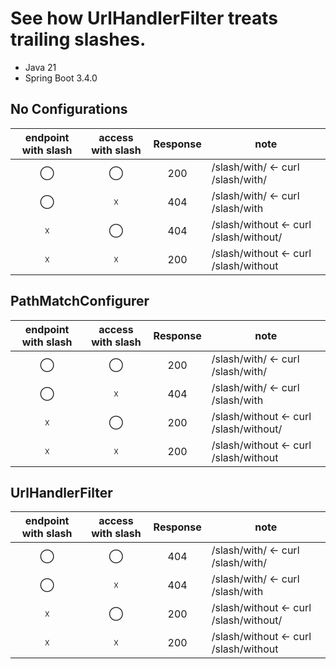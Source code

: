 # See how UrlHandlerFilter treats trailing slashes.

- Java 21
- Spring Boot 3.4.0

## No Configurations

| endpoint with slash | access with slash | Response | note |
|:---:|:---:|:---:| --- |
| ◯ | ◯ | 200 | /slash/with/ <- curl /slash/with/ |
| ◯ | ☓ | 404 | /slash/with/ <- curl /slash/with |
| ☓ | ◯ | 404 | /slash/without <- curl /slash/without/ |
| ☓ | ☓ | 200 | /slash/without <- curl /slash/without |

## PathMatchConfigurer

| endpoint with slash | access with slash | Response | note |
|:---:|:---:|:---:| --- |
| ◯ | ◯ | 200 | /slash/with/ <- curl /slash/with/ |
| ◯ | ☓ | 404 | /slash/with/ <- curl /slash/with |
| ☓ | ◯ | 200 | /slash/without <- curl /slash/without/ |
| ☓ | ☓ | 200 | /slash/without <- curl /slash/without |

## UrlHandlerFilter

| endpoint with slash | access with slash | Response | note |
|:---:|:---:|:---:| --- |
| ◯ | ◯ | 404 | /slash/with/ <- curl /slash/with/ |
| ◯ | ☓ | 404 | /slash/with/ <- curl /slash/with |
| ☓ | ◯ | 200 | /slash/without <- curl /slash/without/ |
| ☓ | ☓ | 200 | /slash/without <- curl /slash/without |

